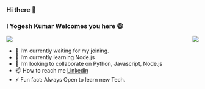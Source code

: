 ### Hi there 👋
### I Yogesh Kumar Welcomes you here 😄

<div style="display:flex;justify-content: space-between;align-item:center;">
<img src="https://github-readme-stats.vercel.app/api?username=yogeshsingh2672000&show_icons=true&theme=radical" />
<img src="https://github-readme-stats.vercel.app/api/top-langs/?username=anuraghazra&layout=compact" />
</div>
  
- 🔭 I’m currently waiting for my joining.
- 🌱 I’m currently learning Node.js
- 👯 I’m looking to collaborate on Python, Javascript, Node.js
- 📫 How to reach me [Linkedin](https://www.linkedin.com/in/yogesh-krr/)
- ⚡ Fun fact: Always Open to learn new Tech. 

<!--
**yogeshsingh2672000/yogeshsingh2672000** is a ✨ _special_ ✨ repository because its `README.md` (this file) appears on your GitHub profile.

Here are some ideas to get you started:

- 🔭 I’m currently working on ...
- 🌱 I’m currently learning ...
- 👯 I’m looking to collaborate on ...
- 🤔 I’m looking for help with ...
- 💬 Ask me about ...
- 📫 How to reach me: ...
- 😄 Pronouns: ...
- ⚡ Fun fact: ...
-->
